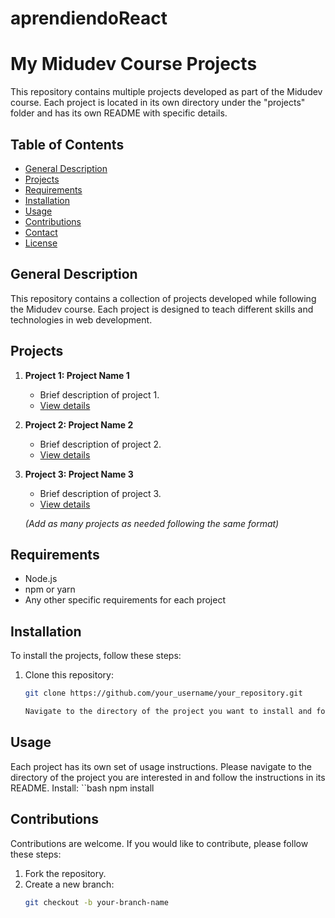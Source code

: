 # aprendiendoReact
# My Midudev Course Projects

This repository contains multiple projects developed as part of the Midudev course. Each project is located in its own directory under the "projects" folder and has its own README with specific details.

## Table of Contents

- [General Description](#general-description)
- [Projects](#projects)
- [Requirements](#requirements)
- [Installation](#installation)
- [Usage](#usage)
- [Contributions](#contributions)
- [Contact](#contact)
- [License](#license)

## General Description

This repository contains a collection of projects developed while following the Midudev course. Each project is designed to teach different skills and technologies in web development.

## Projects

1. **Project 1: Project Name 1**
   - Brief description of project 1.
   - [View details](./projects/project1/README.md)

2. **Project 2: Project Name 2**
   - Brief description of project 2.
   - [View details](./projects/project2/README.md)

3. **Project 3: Project Name 3**
   - Brief description of project 3.
   - [View details](./projects/project3/README.md)

   *(Add as many projects as needed following the same format)*

## Requirements

- Node.js
- npm or yarn
- Any other specific requirements for each project

## Installation

To install the projects, follow these steps:

1. Clone this repository:
   ```bash
   git clone https://github.com/your_username/your_repository.git

   Navigate to the directory of the project you want to install and follow the specific instructions in its README.

## Usage

Each project has its own set of usage instructions. Please navigate to the directory of the project you are interested in and follow the instructions in its README.
 Install:
 ``bash
   npm install
## Contributions

Contributions are welcome. If you would like to contribute, please follow these steps:

1. Fork the repository.
2. Create a new branch:
   ```bash
   git checkout -b your-branch-name

